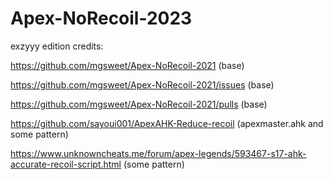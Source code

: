 # Apex-NoRecoil-2023


exzyyy edition
credits:




https://github.com/mgsweet/Apex-NoRecoil-2021 (base)



https://github.com/mgsweet/Apex-NoRecoil-2021/issues (base)



https://github.com/mgsweet/Apex-NoRecoil-2021/pulls (base)



https://github.com/sayoui001/ApexAHK-Reduce-recoil (apexmaster.ahk and some pattern)



https://www.unknowncheats.me/forum/apex-legends/593467-s17-ahk-accurate-recoil-script.html (some pattern)


